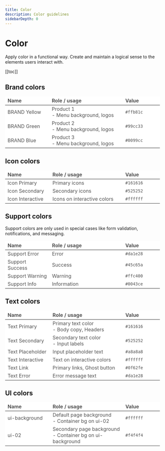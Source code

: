 ```yaml
---
title: Color
description: Color guidelines
sidebarDepth: 0
---
```


# Color

Apply color in a functional way. Create and maintain a logical sense to the elements users interact with.

[[toc]]

<!-- ::: tip
- **Be intentional** - by using colors in a functional way.
- **Make it accessible** - by using colors with as much contrast as possible.
  ::: -->

## Brand colors

| Name       | Role / usage                                   | Value     |                                |
| ---------- | ---------------------------------------------- | --------- | ------------------------------ |
| BRAND Yellow | Product 1 <br>- Menu background, logos | `#ffb81c` | <ColorSample color="#ffb81c"/> |
| BRAND Green  | Product 2 <br>- Menu background, logos  | `#99cc33` | <ColorSample color="#99cc33"/> |
| BRAND Blue   | Product 3 <br>- Menu background, logos  | `#0099cc` | <ColorSample color="#0099cc"/> |

## Icon colors

| Name             | Role / usage                | Value     |                                |
| ---------------- | --------------------------- | --------- | ------------------------------ |
| Icon Primary     | Primary icons               | `#161616` | <ColorSample color="#161616"/> |
| Icon Secondary   | Secondary icons             | `#525252` | <ColorSample color="#525252"/> |
| Icon Interactive | Icons on interactive colors | `#ffffff` | <ColorSample color="#ffffff"/> |

## Support colors

Support colors are only used in special cases like form validation, notifications, and messaging.

| Name            | Role / usage | Value     |                                |
| --------------- | ------------ | --------- | ------------------------------ |
| Support Error   | Error        | `#da1e28` | <ColorSample color="#da1e28"/> |
| Support Success | Success      | `#45c65a` | <ColorSample color="#45c65a"/> |
| Support Warning | Warning      | `#ffc400` | <ColorSample color="#ffc400"/> |
| Support Info    | Information  | `#0043ce` | <ColorSample color="#0043ce"/> |

## Text colors

| Name             | Role / usage                               | Value     |                                |
| ---------------- | ------------------------------------------ | --------- | ------------------------------ |
| Text Primary     | Primary text color<br>- Body copy, Headers | `#161616` | <ColorSample color="#161616"/> |
| Text Secondary   | Secondary text color<br>- Input labels     | `#525252` | <ColorSample color="#525252"/> |
| Text Placeholder | Input placeholder text                     | `#a8a8a8` | <ColorSample color="#a8a8a8"/> |
| Text Interactive | Text on interactive colors                 | `#ffffff` | <ColorSample color="#ffffff"/> |
| Text Link        | Primary links, Ghost button                | `#0f62fe` | <ColorSample color="#0f62fe"/> |
| Text Error       | Error message text                         | `#da1e28` | <ColorSample color="#da1e28"/> |

## UI colors

| Name          | Role / usage                                                 | Value     |                                |
| ------------- | ------------------------------------------------------------ | --------- | ------------------------------ |
| ui-background | Default page background<br>- Container bg on ui-02           | `#ffffff` | <ColorSample color="#ffffff"/> |
| ui-02         | Secondary page background<br>- Container bg on ui-background | `#f4f4f4` | <ColorSample color="#f4f4f4"/> |

<style scoped>
  th {
    text-align: left;
    color: #525252;
  }
  th:nth-child(1) {
    width: 30%;
  }
  th:nth-child(2) {
    width: 50%;
  }
  th:nth-child(3) {
    width: 10%;
  }
  th:nth-child(4) {
    width: 10%;
  }
  td {
    color: #525252;
  }
  th, td {
    border: 1px solid var(--c-border);
    background: #fff;
}
</style>
